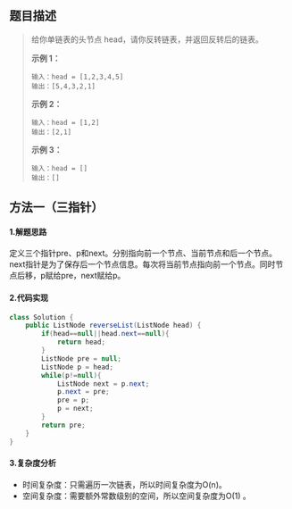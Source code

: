 ## 题目描述 
>  给你单链表的头节点 head，请你反转链表，并返回反转后的链表。
>
>   
>
>  **示例 1：**
>
>  ```
>  输入：head = [1,2,3,4,5]
>  输出：[5,4,3,2,1]
>  ```
>
>  **示例 2：**
>
>  ```
>  输入：head = [1,2]
>  输出：[2,1]
>  ```
>
>  **示例 3：**
>
>  ```
>  输入：head = []
>  输出：[]
>  ```


## 方法一（三指针）
#### 1.解题思路
定义三个指针pre、p和next。分别指向前一个节点、当前节点和后一个节点。next指针是为了保存后一个节点信息。每次将当前节点指向前一个节点。同时节点后移，p赋给pre，next赋给p。

#### 2.代码实现
```java
class Solution {
    public ListNode reverseList(ListNode head) {
        if(head==null||head.next==null){
            return head;
        }
        ListNode pre = null;
        ListNode p = head;
        while(p!=null){
            ListNode next = p.next;
            p.next = pre;
            pre = p;
            p = next;
        }
        return pre;
    }
}
```
#### 3.复杂度分析

- 时间复杂度：只需遍历一次链表，所以时间复杂度为O(n)。
- 空间复杂度：需要额外常数级别的空间，所以空间复杂度为O(1) 。

